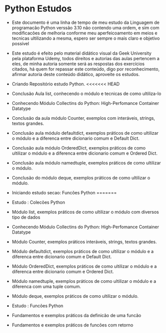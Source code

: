 # Python Estudos
 - Este documento é uma linha de tempo de meu estudo
da Linguagem de programacão Python verssão 3.10 não contendo uma ordem, e sim com modificacões 
de melhoria conforme meu aperfeicoamento em meios
e tecnicas ultilizando a mesma, espero ser sempre o mais claro
e objetivo possível

 - Este estudo é efeito pelo material didático
visual da Geek University pela plataforma
Udemy, todos direitos e autorias das aulas
pertencem a eles, de minha autoria somente
será as respostas dos exercícios citados,
há quem for repassar este conteúdo, digo por reconhecimento, 
afirmar autoria deste conteúdo didático, aproveite os estudos.

 - Criando Repositório estudo Python.
<<<<<<< HEAD
 - Conclusão Aula list, conhecendo o módulo e tecnicas de como ultiliza-lo
 - Conhecendo Módulo Collectins do Python:
High-Perfomance Container Datatype

 - Conclusão da aula módulo Counter, exemplos com
interáveis, strings, textos grandes.

 - Conclusão aula módulo defaultdict, exemplos
práticos de como ultilizar o módulo 
e a diferenca entre dicionario comum e Default Dict.

 - Conclusão aula módulo OrderedDict, exemplos práticos
de como ultilizar o módulo e a diferenca entre
dicionario comum e Ordered Dict.

 - Conclusão aula módulo namedtuple, exemplos 
práticos de como ultilizar o módulo.

 - Conclusão do módulo deque, exemplos
práticos de como ultilizar o módulo.

 - Iniciando estudo secao: Funcões Python
=======

 - Estudo : Colecões Python

 - Módulo list, exemplos práticos de como ultilizar o módulo
com diversos tipo de dados

 - Conhecendo Módulo Collectins do Python:
High-Perfomance Container Datatype

 - Módulo Counter, exemplos práticos
interáveis, strings, textos grandes.

 - Módulo defaultdict, exemplos
práticos de como ultilizar o módulo 
e a diferenca entre dicionario comum e Default Dict.

 - Módulo OrderedDict, exemplos práticos
de como ultilizar o módulo e a diferenca entre
dicionario comum e Ordered Dict.

 - Módulo namedtuple, exemplos 
práticos de como ultilizar o módulo e a diferenca com uma tuple comum.

 - Módulo deque, exemplos
práticos de como ultilizar o módulo.

 - Estudo : Funcões Python

 - Fundamentos e exemplos práticos da definicão de uma funcão

 - Fundamentos e exemplos práticos de funcões com retorno
